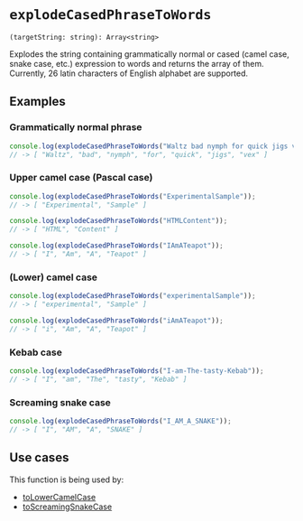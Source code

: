 # `explodeCasedPhraseToWords`

```
(targetString: string): Array<string>
```

Explodes the string containing grammatically normal or cased (camel case, snake case, etc.) expression to words and 
returns the array of them. Currently, 26 latin characters of English alphabet are supported.


## Examples
### Grammatically normal phrase

```typescript
console.log(explodeCasedPhraseToWords("Waltz bad nymph for quick jigs vex"));
// -> [ "Waltz", "bad", "nymph", "for", "quick", "jigs", "vex" ]
```


### Upper camel case (Pascal case)

```typescript
console.log(explodeCasedPhraseToWords("ExperimentalSample"));
// -> [ "Experimental", "Sample" ]

console.log(explodeCasedPhraseToWords("HTMLContent"));
// -> [ "HTML", "Content" ]

console.log(explodeCasedPhraseToWords("IAmATeapot"));
// -> [ "I", "Am", "A", "Teapot" ]
```


### (Lower) camel case

```typescript
console.log(explodeCasedPhraseToWords("experimentalSample"));
// -> [ "experimental", "Sample" ]

console.log(explodeCasedPhraseToWords("iAmATeapot"));
// -> [ "i", "Am", "A", "Teapot" ]
```


### Kebab case

```typescript
console.log(explodeCasedPhraseToWords("I-am-The-tasty-Kebab"));
// -> [ "I", "am", "The", "tasty", "Kebab" ]
```


### Screaming snake case

```typescript
console.log(explodeCasedPhraseToWords("I_AM_A_SNAKE"));
// -> [ "I", "AM", "A", "SNAKE" ]
```


## Use cases

This function is being used by:

* [toLowerCamelCase](https://github.com/TokugawaTakeshi/Yamato-Daiwa-ES-Extensions/blob/master/CoreLibrary/Package/Documentation/Strings/toLowerCamelCase.md)
* [toScreamingSnakeCase](https://github.com/TokugawaTakeshi/Yamato-Daiwa-ES-Extensions/blob/master/CoreLibrary/Package/Documentation/Strings/toScreamingSnakeCase.md)
